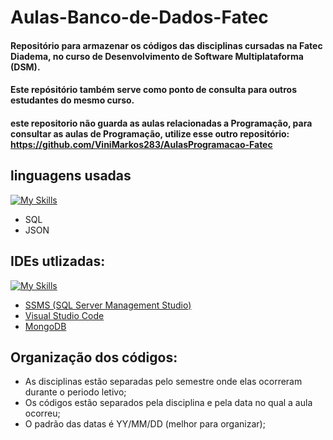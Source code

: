 # Aulas-Banco-de-Dados-Fatec
#### Repositório para armazenar os códigos das disciplinas cursadas na Fatec Diadema, no curso de Desenvolvimento de Software Multiplataforma (DSM).
#### Este repósitório também serve como ponto de consulta para outros estudantes do mesmo curso.
#### este repositorio não guarda as aulas relacionadas a Programação, para consultar as aulas de Programação, utilize esse outro repositório: https://github.com/ViniMarkos283/AulasProgramacao-Fatec

## linguagens usadas
[![My Skills](https://skillicons.dev/icons?i=mysql,js&theme=light&perline=3)](https://skillicons.dev)
- SQL
- JSON

## IDEs utlizadas:
[![My Skills](https://skillicons.dev/icons?i=mysql,vscode,mongodb)](https://skillicons.dev)
- [SSMS (SQL Server Management Studio)](https://learn.microsoft.com/en-us/ssms/download-sql-server-management-studio-ssms)
- [Visual Studio Code](https://code.visualstudio.com/)
- [MongoDB](https://www.mongodb.com/)

## Organização dos códigos:
- As disciplinas estão separadas pelo semestre onde elas ocorreram durante o periodo letivo;
- Os códigos estão separados pela disciplina e pela data no qual a aula ocorreu;
- O padrão das datas é YY/MM/DD (melhor para organizar);
